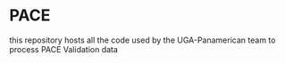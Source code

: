 # PACE
this repository hosts all the code used by the UGA-Panamerican team to process PACE Validation data
